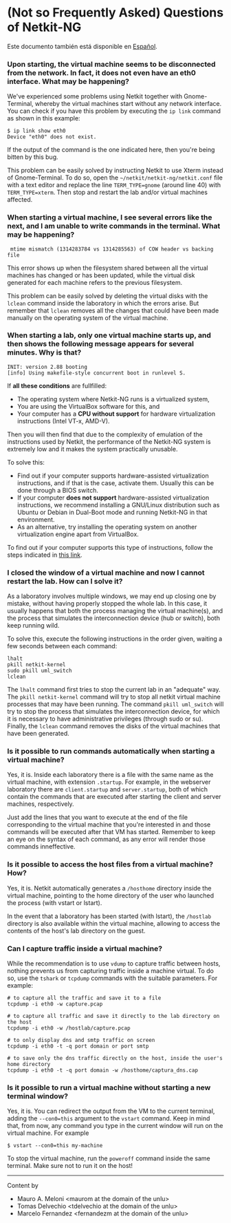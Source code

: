 # (Not so Frequently Asked) Questions of Netkit-NG

Este documento también está disponible en [Español](preguntas-frecuentes.md).

### Upon starting, the virtual machine seems to be disconnected from the network. In fact, it does not even have an eth0 interface. What may be happening?

We've experienced some problems using Netkit together with Gnome-Terminal, whereby the virtual machines start without any network interface. You can check if you have this problem by executing the `ip link` command as shown in this example:

    $ ip link show eth0
    Device "eth0" does not exist.

If the output of the command is the one indicated here, then you're being bitten by this bug.

This problem can be easily solved by instructing Netkit to use Xterm instead of Gnome-Terminal. To do so, open the `~/netkit/netkit-ng/netkit.conf` file with a text editor and replace the line `TERM_TYPE=gnome` (around line 40) with `TERM_TYPE=xterm`. Then stop and restart the lab and/or virtual machines affected.

### When starting a virtual machine, I see several errors like the next, and I am unable to write commands in the terminal. What may be happening?

     mtime mismatch (1314283784 vs 1314285563) of COW header vs backing file

This error shows up when the filesystem shared between all the virtual machines has changed or has been updated, while the virtual disk generated for each machine refers to the previous filesystem.

This problem can be easily solved by deleting the virtual disks with the `lclean` command inside the laboratory in which the errors arise. But remember that `lclean` removes all the changes that could have been made manually on the operating system of the virtual machine.

### When starting a lab, only one virtual machine starts up, and then shows the following message appears for several minutes. Why is that?

    INIT: version 2.88 booting
    [info] Using makefile-style concurrent boot in runlevel S.

If **all these conditions** are fullfilled:

- The operating system where Netkit-NG runs is a virtualized system,
- You are using the VirtualBox software for this, and
- Your computer has a **CPU without support** for hardware virtualization instructions (Intel VT-x, AMD-V).

Then you will then find that due to the complexity of emulation of the instructions used by Netkit, the performance of the Netkit-NG system is extremely low and it makes the system practically unusable.

To solve this:

- Find out if your computer supports hardware-assisted virtualization instructions, and if that is the case, activate them. Usually this can be done through a BIOS switch.
- If your computer **does not support** hardware-assisted virtualization instructions, we recommend installing a GNU/Linux distribution such as Ubuntu or Debian in Dual-Boot mode and running Netkit-NG in that environment.
- As an alternative, try installing the operating system on another virtualization engine apart from VirtualBox.

To find out if your computer supports this type of instructions, follow the steps indicated in [this link](https://blogs.msdn.microsoft.com/taylorb/2008/06/19/hyper-v-will-my-computer-run-hyper-v-detecting-intel-vt-and-amd-v/).

### I closed the window of a virtual machine and now I cannot restart the lab. How can I solve it?

As a laboratory involves multiple windows, we may end up closing one by mistake, without having properly stopped the whole lab. In this case, it usually happens that both the process managing the virtual machine(s), and the process that simulates the interconnection device (hub or switch), both keep running wild.

To solve this, execute the following instructions in the order given, waiting a few seconds between each command:

    lhalt
    pkill netkit-kernel
    sudo pkill uml_switch
    lclean

The `lhalt` command first tries to stop the current lab in an "adequate" way. The `pkill netkit-kernel` command will try to stop all netkit virtual machine processes that may have been running. The command `pkill uml_switch` will try to stop the process that simulates the interconnection device, for which it is necessary to have administrative privileges (through sudo or su). Finally, the `lclean` command removes the disks of the virtual machines that have been generated.

### Is it possible to run commands automatically when starting a virtual machine?

Yes, it is. Inside each laboratory there is a file with the same name as the virtual machine, with extension `.startup`. For example, in the webserver laboratory there are `client.startup` and `server.startup`, both of which contain the commands that are executed after starting the client and server machines, respectively.

Just add the lines that you want to execute at the end of the file corresponding to the virtual machine that you're interested in and those commands will be executed after that VM has started. Remember to keep an eye on the syntax of each command, as any error will render those commands inneffective.

### Is it possible to access the host files from a virtual machine? How?

Yes, it is. Netkit automatically generates a `/hosthome` directory inside the virtual machine, pointing to the home directory of the user who launched the process (with vstart or lstart).

In the event that a laboratory has been started (with lstart), the `/hostlab` directory is also available within the virtual machine, allowing to access the contents of the host's lab directory on the guest.

### Can I capture traffic inside a virtual machine?

While the recommendation is to use `vdump` to capture traffic between hosts, nothing prevents us from capturing traffic inside a machine virtual. To do so, use the `tshark` or `tcpdump` commands with the suitable parameters. For example:

    # to capture all the traffic and save it to a file
    tcpdump -i eth0 -w capture.pcap

    # to capture all traffic and save it directly to the lab directory on the host
    tcpdump -i eth0 -w /hostlab/capture.pcap

    # to only display dns and smtp traffic on screen
    tcpdump -i eth0 -t -q port domain or port smtp

    # to save only the dns traffic directly on the host, inside the user's home directory
    tcpdump -i eth0 -t -q port domain -w /hosthome/captura_dns.cap

### Is it possible to run a virtual machine without starting a new terminal window?

Yes, it is. You can redirect the output from the VM to the current terminal, adding the `--con0=this` argument to the `vstart` command. Keep in mind that, from now, any command you type in the current window will run on the virtual machine. For example

    $ vstart --con0=this my-machine

To stop the virtual machine, run the `poweroff` command inside the same terminal. Make sure not to run it on the host!

---

Content by

* Mauro A. Meloni \<maurom at the domain of the unlu\>
* Tomas Delvechio \<tdelvechio at the domain of the unlu\>
* Marcelo Fernandez \<fernandezm at the domain of the unlu\>
